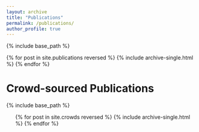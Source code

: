 ```yaml
---
layout: archive
title: "Publications"
permalink: /publications/
author_profile: true
---
```


{% include base_path %}

{% for post in site.publications reversed %}
  {% include archive-single.html %}
{% endfor %}

Crowd-sourced Publications
======

{% include base_path %}

  <ul>{% for post in site.crowds reversed %}
    {% include archive-single.html %}
  {% endfor %}</ul>
